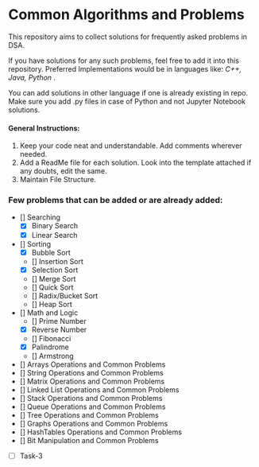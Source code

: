 # Common Algorithms and Problems

This repository aims to collect solutions for frequently asked problems in DSA.

If you have solutions for any such problems, feel free to add it into this repository. Preferred Implementations would be in languages like: _C++, Java, Python_ .

You can add solutions in other language if one is already existing in repo.
Make sure you add .py files in case of Python and not Jupyter Notebook solutions.

#### General Instructions:

1. Keep your code neat and understandable. Add comments wherever needed.
2. Add a ReadMe file for each solution. Look into the template attached if any doubts, edit the same.
3. Maintain File Structure.

### Few problems that can be added or are already added:

- [] Searching
  - [x] Binary Search
  - [x] Linear Search
- [] Sorting
  - [x] Bubble Sort
  - [] Insertion Sort
  - [x] Selection Sort
  - [] Merge Sort
  - [] Quick Sort
  - [] Radix/Bucket Sort
  - [] Heap Sort
- [] Math and Logic
  - [] Prime Number
  - [x] Reverse Number
  - [] Fibonacci
  - [x] Palindrome
  - [] Armstrong
- [] Arrays Operations and Common Problems
- [] String Operations and Common Problems
- [] Matrix Operations and Common Problems
- [] Linked List Operations and Common Problems
- [] Stack Operations and Common Problems
- [] Queue Operations and Common Problems
- [] Tree Operations and Common Problems
- [] Graphs Operations and Common Problems
- [] HashTables Operations and Common Problems
- [] Bit Manipulation and Common Problems

- [ ] Task-3
